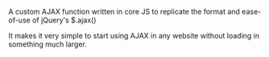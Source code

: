 A custom AJAX function written in core JS to replicate the format and ease-of-use of jQuery's $.ajax() 

It makes it very simple to start using AJAX in any website without loading in something much larger.
